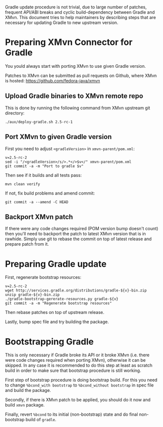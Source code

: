 Gradle update procedure is not trivial, due to large number of
patches, frequent API/ABI breaks and cyclic build-dependency between
Gradle and XMvn.  This document tries to help maintainers by
describing steps that are necessary for updating Gradle to new
upstream version.


Preparing XMvn Connector for Gradle
===================================

You yould always start with porting XMvn to use given Gradle version.

Patches to XMvn can be submitted as pull requests on Github, where XMvn is hosted:
https://github.com/fedora-java/xmvn

Upload Gradle binaries to XMvn remote repo
------------------------------------------

This is done by running the following command from XMvn upstream git
directory:

    ./aux/deploy-gradle.sh 2.5-rc-1

Port XMvn to given Gradle version
---------------------------------

First you need to adjust `<gradleVersion>` in `xmvn-parent/pom.xml`:

    v=2.5-rc-2
    sed -i "/<gradleVersion>/s/>.*</>$v</" xmvn-parent/pom.xml
    git commit -a -m "Port to gradle $v"

Then see if it builds and all tests pass:

    mvn clean verify

If not, fix build problems and amend commit:

    git commit -a --amend -C HEAD

Backport XMvn patch
-------------------

If there were any code changes required (POM version bump doesn't
count) then you'll need to backport the patch to latest XMvn version
that is in rawhide.  Simply use git to rebase the commit on top of
latest release and prepare patch from it.


Preparing Gradle update
=======================

First, regenerate bootstrap resources:

    v=2.5-rc-2
    wget http://services.gradle.org/distributions/gradle-${v}-bin.zip
    unzip gradle-${v}-bin.zip
    ./gradle-bootstrap-gererate-resources.py gradle-${v}
    git commit -a -m "Regenerate bootstrap resources"

Then rebase patches on top of upstream release.

Lastly, bump spec file and try building the package.


Bootstrapping Gradle
====================

This is only necessary if Gradle broke its API or it broke XMvn
(i.e. there were code changes required when porting XMvn), otherwise
it can be skipped.  In any case it is recommended to do this step at
least as scratch build in order to make sure that bootstrap procedure
is still working.

First step of bootstrap procedure is doing bootstrap build.  For this
you need to change `%bcond_with bootstrap` to `%bcond_without
bootstrap` in spec file and build the package.

Secondly, if there is XMvn patch to be applied, you should do it now
and build `xmvn` package.

Finally, revert `%bcond` to its initial (non-bootstrap) state and do
final non-bootstrap build of `gradle`.
